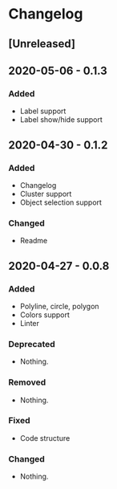 # Changelog

## [Unreleased]
## 2020-05-06 - 0.1.3

### Added
- Label support
- Label show/hide support

## 2020-04-30 - 0.1.2

### Added
- Changelog
- Cluster support
- Object selection support

### Changed
- Readme

## 2020-04-27 - 0.0.8
### Added
- Polyline, circle, polygon
- Colors support
- Linter

### Deprecated
- Nothing.

### Removed
- Nothing.

### Fixed
- Code structure

### Changed
- Nothing.

[0.1.3]: https://github.com/2gis/MapGL-iOS/compare/v0.1.2...v0.1.3
[0.1.2]: https://github.com/2gis/MapGL-iOS/compare/0.0.8...v0.1.2
[0.0.8]: https://github.com/2gis/MapGL-iOS/compare/0.0.6...0.0.8
[0.0.6]: https://github.com/2gis/MapGL-iOS/compare/0.0.5...0.0.6
[0.0.5]: https://github.com/2gis/MapGL-iOS/compare/0.0.4...0.0.5
[0.0.4]: https://github.com/2gis/MapGL-iOS/compare/0.0.3...0.0.4
[0.0.3]: https://github.com/2gis/MapGL-iOS/compare/0.0.2...0.0.3
[0.0.2]: https://github.com/2gis/MapGL-iOS/compare/0.0.1...0.0.2

